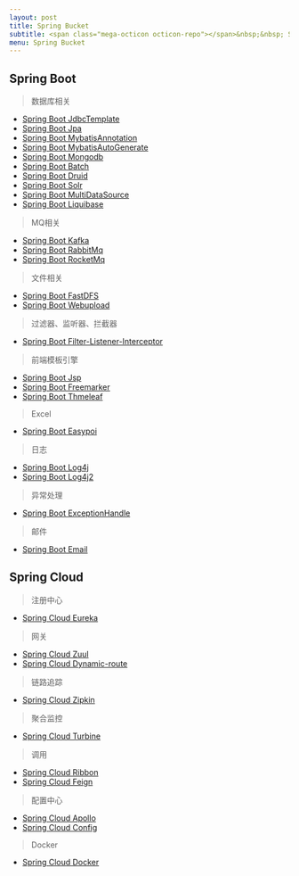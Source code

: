 ```yaml
---
layout: post
title: Spring Bucket
subtitle: <span class="mega-octicon octicon-repo"></span>&nbsp;&nbsp; Spring Bucket 
menu: Spring Bucket
---
```


## Spring Boot
> 数据库相关
- [Spring Boot JdbcTemplate](https://github.com/gmg0829/SpringbootLearningExample/tree/master/Springboot-JdbcTemplate) 
- [Spring Boot Jpa](https://github.com/gmg0829/SpringbootLearningExample/tree/master/Springboot-Jpa) 
- [Spring Boot MybatisAnnotation](https://github.com/gmg0829/SpringbootLearningExample/tree/master/Springboot-mybatisAnnotation) 
- [Spring Boot MybatisAutoGenerate](https://github.com/gmg0829/SpringbootLearningExample/tree/master/Springboot-MybatisAutoGenerate) 
- [Spring Boot Mongodb](https://github.com/gmg0829/SpringbootLearningExample/tree/master/Springboot-mongodb) 
- [Spring Boot Batch](https://github.com/gmg0829/SpringbootLearningExample/tree/master/Springboot-batch)
- [Spring Boot Druid](https://github.com/gmg0829/SpringbootLearningExample/tree/master/Springboot-druid)
- [Spring Boot Solr](https://github.com/gmg0829/SpringbootLearningExample/tree/master/Springboot-solr)
- [Spring Boot MultiDataSource](https://github.com/gmg0829/SpringbootLearningExample/tree/master/Springboot-MultiDataSource)
- [Spring Boot Liquibase](https://github.com/gmg0829/SpringbootLearningExample/tree/master/Springboot-liquibase)

> MQ相关
- [Spring Boot Kafka](https://github.com/gmg0829/SpringbootLearningExample/tree/master/Springboot-Kafka) 
- [Spring Boot RabbitMq](https://github.com/gmg0829/SpringbootLearningExample/tree/master/Springboot-RabbitMq)
- [Spring Boot RocketMq](https://github.com/gmg0829/SpringbootLearningExample/tree/master/Springboot-RocketMq)
 
>文件相关
- [Spring Boot FastDFS](https://github.com/gmg0829/SpringbootLearningExample/tree/master/Springboot-fastDFS) 
- [Spring Boot Webupload](https://github.com/gmg0829/SpringbootLearningExample/tree/master/Springboot-webUpload)

> 过滤器、监听器、拦截器
- [Spring Boot Filter-Listener-Interceptor](https://github.com/gmg0829/SpringbootLearningExample/tree/master/Springboot-FilterListenerInterceptor)

> 前端模板引擎
- [Spring Boot Jsp](https://github.com/gmg0829/SpringbootLearningExample/tree/master/Springboot-jsp) 
- [Spring Boot Freemarker](https://github.com/gmg0829/bkgc-manage/tree/master/bkgc-manage-freemarker) 
- [Spring Boot Thmeleaf](https://github.com/gmg0829/bkgc-manage/tree/master/bkgc-manage-thmeleaf) 

> Excel 
- [Spring Boot Easypoi](https://github.com/gmg0829/SpringbootLearningExample/tree/master/Springboot-Easypoi) 

>日志
- [Spring Boot Log4j](https://github.com/gmg0829/SpringbootLearningExample/tree/master/Springboot-log4j) 
- [Spring Boot Log4j2](https://github.com/gmg0829/SpringbootLearningExample/tree/master/springboot-log4j2) 

>异常处理
- [Spring Boot ExceptionHandle](https://github.com/gmg0829/SpringbootLearningExample/tree/master/Springboot-ExceptionHandle) 

>邮件
- [Spring Boot Email](https://github.com/gmg0829/SpringbootLearningExample/tree/master/Springboot-email) 


## Spring Cloud

> 注册中心
- [Spring Cloud Eureka](https://github.com/gmg0829/SpringcloudLearningExample/tree/master/spring-cloud--eureka1)

> 网关
- [Spring Cloud Zuul](https://github.com/gmg0829/SpringcloudLearningExample/tree/master/spring-cloud-zuul)
- [Spring Cloud Dynamic-route](https://github.com/gmg0829/SpringcloudLearningExample/tree/master/spring-cloud-gateway-dynamic-route)

> 链路追踪
- [Spring Cloud Zipkin](https://github.com/gmg0829/SpringcloudLearningExample/tree/master/spring-cloud-zipkin-stream)

> 聚合监控
- [Spring Cloud Turbine](https://github.com/gmg0829/SpringcloudLearningExample/tree/master/spring-cloud-turbine)


> 调用
- [Spring Cloud Ribbon](https://github.com/gmg0829/SpringcloudLearningExample/tree/master/spring-cloud-ribbon)
- [Spring Cloud Feign](https://github.com/gmg0829/SpringcloudLearningExample/tree/master/spring-cloud-feign)

> 配置中心
- [Spring Cloud Apollo](https://github.com/gmg0829/SpringcloudLearningExample/tree/master/spring-cloud-apollo)
- [Spring Cloud Config](https://github.com/gmg0829/SpringcloudLearningExample/tree/master/spring-cloud-config)

> Docker
- [Spring Cloud Docker](https://github.com/gmg0829/SpringcloudLearningExample/tree/master/spring-cloud-docker)